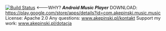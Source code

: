 [![Build Status](https://travis-ci.org/xxczaki/music-player.svg?branch=master)](https://travis-ci.org/xxczaki/music-player) <---WHY?
 ***Android Music Player*** 
DOWNLOAD: https://play.google.com/store/apps/details?id=com.akepinski.music.music
License: Apache 2.0
Any questions: www.akepinski.pl/kontakt
Support my work: www.akepinski.pl/dotacja


